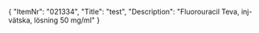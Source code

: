 {
  "ItemNr": "021334",
  "Title": "test",
  "Description": "Fluorouracil Teva, inj-vätska, lösning 50 mg/ml"
}
